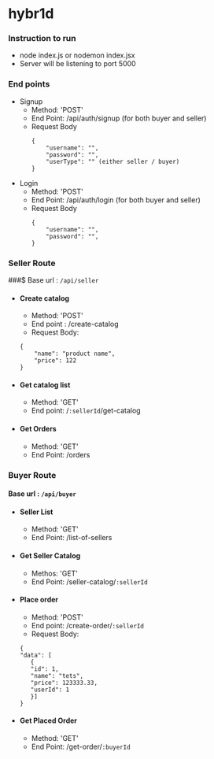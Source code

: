 # hybr1d
### Instruction to run
- node index.js or nodemon index.jsx
- Server will be listening to port 5000

### End points
- Signup 
	- Method: 'POST'
  	- End Point: /api/auth/signup (for both buyer and seller)
  	- Request Body
	  ```
	  {
		  "username": "",
		  "password": "",
		  "userType": "" (either seller / buyer)
	  }
	  ```
- Login
	- Method: 'POST'
  	- End Point: /api/auth/login (for both buyer and seller)
  	- Request Body
	  ```
	  {
		  "username": "",
		  "password": "",
	  }
	  ```
  
### Seller Route
###$ Base url : `/api/seller`
- #### Create catalog
	- Method: 'POST'
	- End point : /create-catalog 
	- Request Body: 
	```
	{
		"name": "product name",
		"price": 122
	}
	```

- #### Get catalog list
	- Method: 'GET'
	- End point: /`:sellerId`/get-catalog
  
- #### Get Orders
	- Method: 'GET'
  	- End Point: /orders
  
### Buyer Route
#### Base url : `/api/buyer`
- #### Seller List
	- Method: 'GET'
	- End Point: /list-of-sellers
  
- #### Get Seller Catalog
	- Methos: 'GET'
	- End Point: /seller-catalog/`:sellerId`
   
- #### Place order
	- Method: 'POST'
	- End point: /create-order/`:sellerId`
	- Request Body: 
	 ```
	 {
	"data": [
	    {
		"id": 1,
		"name": "tets",
		"price": 123333.33,
		"userId": 1
	    }]
	}
	 ```
 
-  #### Get Placed Order
	-  Method: 'GET'
	-  End Point: /get-order/`:buyerId`
   
   
  
  
  
  
